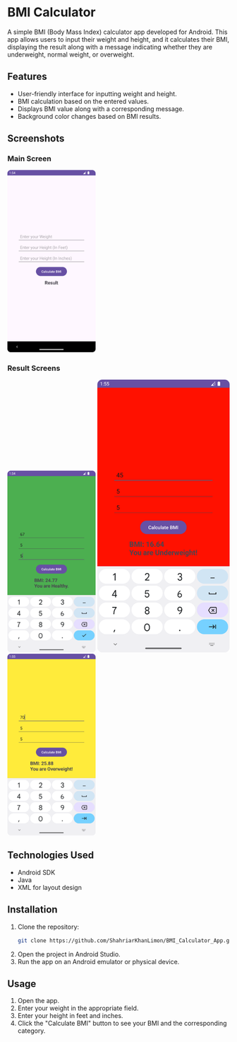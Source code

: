 # BMI Calculator

A simple BMI (Body Mass Index) calculator app developed for Android. This app allows users to input their weight and height, and it calculates their BMI, displaying the result along with a message indicating whether they are underweight, normal weight, or overweight.

## Features

- User-friendly interface for inputting weight and height.
- BMI calculation based on the entered values.
- Displays BMI value along with a corresponding message.
- Background color changes based on BMI results.

## Screenshots

### Main Screen
<img src="Screenshots/main_screen.png" alt="Main Screen" width="200"/>

### Result Screens
<img src="Screenshots/healthy.png" alt="Healthy Screen" width="200"/> <img src="Screenshots/underweight.png" alt="Underweight Screen" width="300"/> <img src="Screenshots/overweight.png" alt="Overweight Screen" width="200"/>


## Technologies Used

- Android SDK
- Java
- XML for layout design

## Installation

1. Clone the repository:
   ```bash
   git clone https://github.com/ShahriarKhanLimon/BMI_Calculator_App.git
2.  Open the project in Android Studio.
3. Run the app on an Android emulator or physical device.

## Usage
1. Open the app.
2. Enter your weight in the appropriate field.
3. Enter your height in feet and inches.
4. Click the "Calculate BMI" button to see your BMI and the corresponding category.

